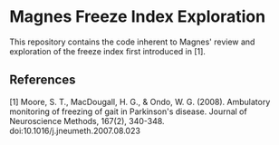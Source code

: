 # Magnes Freeze Index Exploration

This repository contains the code inherent to Magnes' review and exploration of the freeze index first introduced
in [1].

## References
[1] Moore, S. T., MacDougall, H. G., & Ondo, W. G. (2008). Ambulatory monitoring of freezing of gait in Parkinson's disease. Journal of Neuroscience Methods, 167(2), 340-348. doi:10.1016/j.jneumeth.2007.08.023